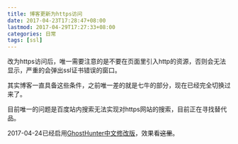 ```yaml
---
title: 博客更新为https访问
date: 2017-04-23T17:28:47+08:00
lastmod: 2017-04-29T17:27:33+08:00
categories: 日常
tags: [ssl]
---
```


改为https访问后，唯一需要注意的是不要在页面里引入http的资源，否则会无法显示，严重的会弹出ssl证书错误的窗口。

其实博客一直具备这些条件，之前唯一差的就是七牛的部分，现在已经完全切换过来了。

目前唯一的问题是百度站内搜索无法实现对https网站的搜索，目前正在寻找替代品。

2017-04-24已经启用[GhostHunter中文修改版](https://github.com/dreampiggy/ghostHunter)，效果看~~这里~~。

